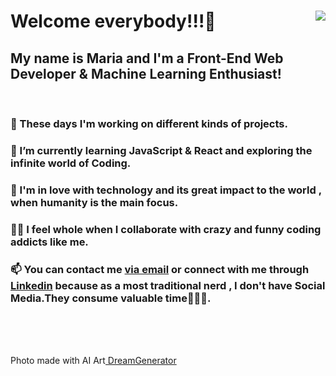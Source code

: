 <!DOCTYPE html>
<html lang="en">
  <head>
    <meta charset="UTF-8" />
    <meta name="viewport" content="width=device-width, initial-scale=1.0" />
   
    
  </head>
  <body>
    <div class="container" >
      <img align="right" src="https://lh3.googleusercontent.com/wWK42MaX4dgCtGFhsW3-rRF10actnOwln4evXLtOl0Z_LYejG2rs2U6Hxdm0A0C5FK73BxNWCTAuNHukF0VnBwNuHtXwqqDP3CQPUfX-gow9X-gx32WbcDa1znHQciV7bCH2l1lidmSccsKyr-PjiLZ6iTuACSOqx_c8iOq2-O-YKINu0aCVJBbvQbHhSJWryKWdSo9Qt3NtVQXY6H57AKgBeorWVFEmQObygivZxrNVCW_PSJFQuD7LL4PMIiQrKFgVOiM3zV3482W9EKq610WWcp5WYizUM8g0FDLDwz2iXTGYW7ISajAIZEp7fY_wQKTARXCHD_JEuxHXuCMdfDCNBiyBBKB-kIdK2m6WRJjL3Piy4-p-jZiq95Cmns3l7rzTcGkYla6ze93UeZbV76uPZeoXdaBOBuMPIU1QXwKZ8JuWpHeTO-vf6dA3tu0wa8yB9ZUqjz7PiCDXOA8ZSnfIEi29w0F880sQosaOff1eVK4ebYvlB9nVwdXNmDcTDS9GdS9eMWR4ehGi7aAGTcFBEyzSKZaiXcRVu4md7mFQsPw32BfnC8ukCyd4hvkW2waOOm98pNiamYpNBtpvVrp1Rt8ywsnQ7TNo35erLB05WaR5hFwhejAklayIP2oxnzPcWXPab9uYdb9FtBEoTmQ-YA5H6cf8y6PMXbsk9uSeyj9j2SuuKlwhKGWkg0Yzsjo7mqU9mLTvM0Vdx1Yghoc=w300-h497-no?authuser=0">
      <h1> Welcome everybody!!!🤩</h1>
      <h2>My name is Maria and I'm a Front-End Web Developer & Machine Learning Enthusiast!</h2>
      <br>
      <h3>🔭 These days I'm working on different kinds of projects.</h3>
      <h3>
        🌱 I’m currently learning JavaScript & React and exploring the
        infinite world of Coding.
      </h3>
      <h3>
        💞 I'm in love with technology and its great impact to the world , when
        humanity is the main focus.
      </h3>
      <h3>
        👯‍♀️ I feel whole when I collaborate with crazy and funny coding addicts
        like me.
      </h3>
      <h3>
        📫 You can contact me
        <a href="mailto:mbarkouzou@gmail.com"> via email</a> or connect with me through <a href="https://www.linkedin.com/in/maria-barkouzou-b39810201/?originalSubdomain=gr" >Linkedin</a> because as a most
        traditional nerd , I don't have Social Media.They consume valuable
        time🙈🙉🙊.
      </h3> 
    </div>
    <br>
    <br>
    <br>
    <p>Photo made with AI Art<a href="https://deepdreamgenerator.com"</a>  DreamGenerator </p>
  </body>
</html>
